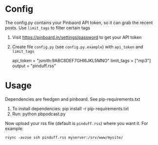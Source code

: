 # Config

The config.py contains your Pinbaord API token, so it can grab the recent
posts.  Use `limit_tags` to filter certain tags

1. Visit https://pinboard.in/settings/password to get your API token
2. Create file `config.py` (see `config.py.example`) with `api_token` and `limit_tags`

	api_token = "jsmith:9ABC8DEF7GHI6JKL5MNO"
	limit_tags = ["mp3"]
	output = "pinduff.rss"

# Usage

Dependencies are feedgen and pinboard.  See pip-requirements.txt

1. To install dependencies: pip install -r pip-requirements.txt
2. Run: python pbpodcast.py

Now upload your rss file (default is `pinduff.rss`) where you want it.  For example:

	rsync -avzue ssh pinduff.rss myserver:/srv/www/mysite/
